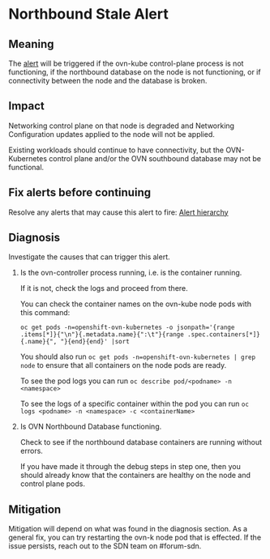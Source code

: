 # Northbound Stale Alert

## Meaning

The [alert][NorthboundStale] will be triggered if the ovn-kube control-plane
process is not functioning, if the northbound database on the node is not
functioning, or if connectivity between the node and the database is broken.

## Impact

Networking control plane on that node is degraded and Networking Configuration
updates applied to the node will not be applied.

Existing workloads should continue to have connectivity, but the OVN-Kubernetes
control plane and/or the OVN southbound database may not be functional.

## Fix alerts before continuing

Resolve any alerts that may cause this alert to fire:
[Alert hierarchy](./hierarchy/alerts-hierarchy.svg)

## Diagnosis

Investigate the causes that can trigger this alert.

1. Is the ovn-controller process running, i.e. is the container running.

   If it is not, check the logs and proceed from there.

   You can check the container names on the ovn-kube node pods with this command:

   ```shell
   oc get pods -n=openshift-ovn-kubernetes -o jsonpath='{range .items[*]}{"\n"}{.metadata.name}{":\t"}{range .spec.containers[*]}{.name}{", "}{end}{end}' |sort 
   ```

   You should also run
   `oc get pods -n=openshift-ovn-kubernetes | grep node`
   to ensure that all containers on the node pods are ready.

   To see the pod logs you can run `oc describe pod/<podname> -n <namespace>`

   To see the logs of a specific container within the pod you can run
   `oc logs <podname> -n <namespace> -c <containerName>`

2. Is OVN Northbound Database functioning.

   Check to see if the northbound database containers are running without errors.


   If you have made it through the debug steps in step one, then you should already
   know that the containers are healthy on the node and control plane pods.

## Mitigation

Mitigation will depend on what was found in the diagnosis section.
As a general fix, you can try restarting the ovn-k node pod that is effected.
If the issue persists, reach out to the SDN team on #forum-sdn.

[NorthBoundStale]: https://github.com/openshift/cluster-network-operator/blob/master/bindata/network/ovn-kubernetes/self-hosted/multi-zone-interconnect/alert-rules-control-plane.yaml